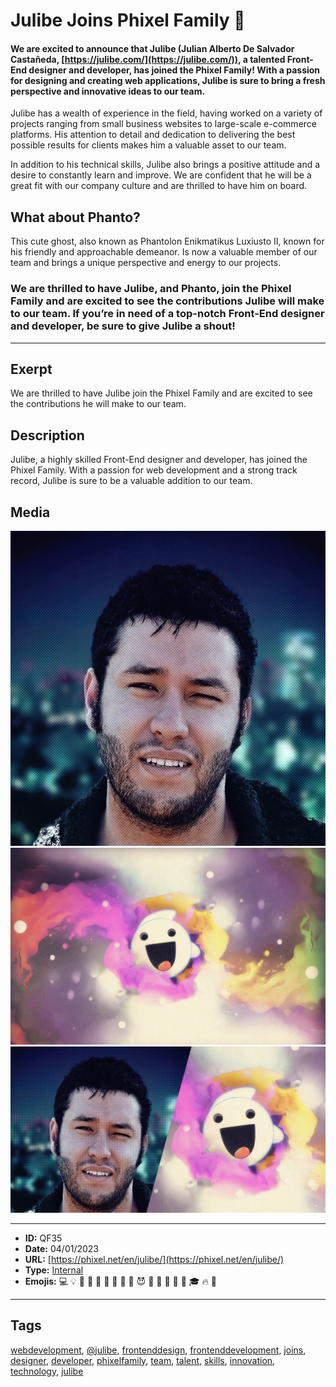 # Julibe Joins Phixel Family 👻
#### **We are excited to announce that Julibe (Julian Alberto De Salvador Castañeda, [https://julibe.com/](https://julibe.com/)), a talented Front-End designer and developer, has joined the Phixel Family! With a passion for designing and creating web applications, Julibe is sure to bring a fresh perspective and innovative ideas to our team.**

Julibe has a wealth of experience in the field, having worked on a variety of projects ranging from small business websites to large-scale e-commerce platforms. His attention to detail and dedication to delivering the best possible results for clients makes him a valuable asset to our team.

In addition to his technical skills, Julibe also brings a positive attitude and a desire to constantly learn and improve. We are confident that he will be a great fit with our company culture and are thrilled to have him on board.

## What about Phanto?

This cute ghost, also known as Phantolon Enikmatikus Luxiusto II, known for his friendly and approachable demeanor. Is now a valuable member of our team and brings a unique perspective and energy to our projects.

### We are thrilled to have Julibe, and Phanto, join the Phixel Family and are excited to see the contributions Julibe will make to our team. If you’re in need of a top-notch Front-End designer and developer, be sure to give Julibe a shout!
------------
## Exerpt
We are thrilled to have Julibe join the Phixel Family and are excited to see the contributions he will make to our team.
## Description
Julibe, a highly skilled Front-End designer and developer, has joined the Phixel Family. With a passion for web development and a strong track record, Julibe is sure to be a valuable addition to our team.
## Media
<img src="media/5e244ab8/julibe-avatar.jpg">
<img src="media/69a294d0/julibe-phanto-fires.jpg">
<img src="media/2477109b/julibe-phanto.jpg">

------------
- **ID:** QF35
- **Date:** 04/01/2023
- **URL:** [https://phixel.net/en/julibe/](https://phixel.net/en/julibe/)
- **Type:** [Internal](#internal)
- **Emojis:** 💻 💡 💪 🏽 🫥 👻 🫳 🖤 🎃 😈 🔮 👅 🌟 🎉 🎊 🎓 🔥 🚀

------------
## Tags
[webdevelopment](#webdevelopment), [@julibe](#@julibe), [frontenddesign](#frontenddesign), [frontenddevelopment](#frontenddevelopment), [joins](#joins), [designer](#designer), [developer](#developer), [phixelfamily](#phixelfamily), [team](#team), [talent](#talent), [skills](#skills), [innovation](#innovation), [technology](#technology), [julibe](#julibe)
